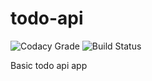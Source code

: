 # todo-api
![Codacy Grade](https://img.shields.io/codacy/grade/fbd0245c56e64357bc7f5c57512da815.svg?style=flat-square)
![Build Status](https://img.shields.io/travis/collinsnji/todo-api.svg?style=flat-square)

Basic todo api app
